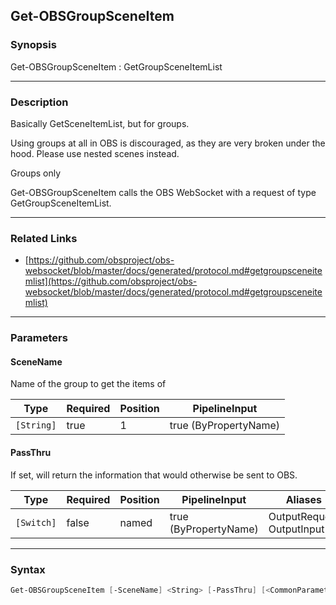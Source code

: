 Get-OBSGroupSceneItem
---------------------




### Synopsis
Get-OBSGroupSceneItem : GetGroupSceneItemList



---


### Description

Basically GetSceneItemList, but for groups.

Using groups at all in OBS is discouraged, as they are very broken under the hood. Please use nested scenes instead.

Groups only


Get-OBSGroupSceneItem calls the OBS WebSocket with a request of type GetGroupSceneItemList.



---


### Related Links
* [https://github.com/obsproject/obs-websocket/blob/master/docs/generated/protocol.md#getgroupsceneitemlist](https://github.com/obsproject/obs-websocket/blob/master/docs/generated/protocol.md#getgroupsceneitemlist)





---


### Parameters
#### **SceneName**

Name of the group to get the items of






|Type      |Required|Position|PipelineInput        |
|----------|--------|--------|---------------------|
|`[String]`|true    |1       |true (ByPropertyName)|



#### **PassThru**

If set, will return the information that would otherwise be sent to OBS.






|Type      |Required|Position|PipelineInput        |Aliases                      |
|----------|--------|--------|---------------------|-----------------------------|
|`[Switch]`|false   |named   |true (ByPropertyName)|OutputRequest<br/>OutputInput|





---


### Syntax
```PowerShell
Get-OBSGroupSceneItem [-SceneName] <String> [-PassThru] [<CommonParameters>]
```
